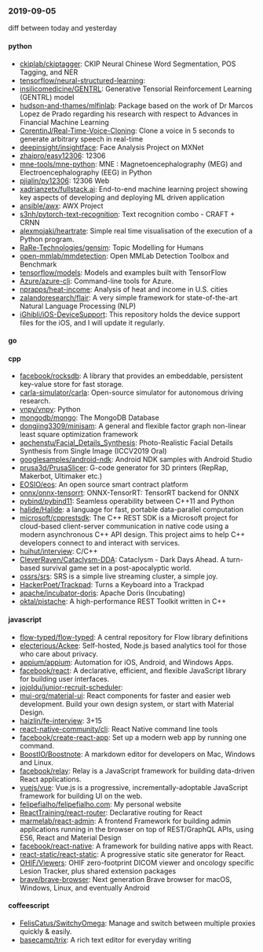 ### 2019-09-05
diff between today and yesterday

#### python
* [ckiplab/ckiptagger](https://github.com/ckiplab/ckiptagger): CKIP Neural Chinese Word Segmentation, POS Tagging, and NER
* [tensorflow/neural-structured-learning](https://github.com/tensorflow/neural-structured-learning): 
* [insilicomedicine/GENTRL](https://github.com/insilicomedicine/GENTRL): Generative Tensorial Reinforcement Learning (GENTRL) model
* [hudson-and-thames/mlfinlab](https://github.com/hudson-and-thames/mlfinlab): Package based on the work of Dr Marcos Lopez de Prado regarding his research with respect to Advances in Financial Machine Learning
* [CorentinJ/Real-Time-Voice-Cloning](https://github.com/CorentinJ/Real-Time-Voice-Cloning): Clone a voice in 5 seconds to generate arbitrary speech in real-time
* [deepinsight/insightface](https://github.com/deepinsight/insightface): Face Analysis Project on MXNet
* [zhaipro/easy12306](https://github.com/zhaipro/easy12306): 12306
* [mne-tools/mne-python](https://github.com/mne-tools/mne-python): MNE : Magnetoencephalography (MEG) and Electroencephalography (EEG) in Python
* [pjialin/py12306](https://github.com/pjialin/py12306):  12306  Web 
* [xadrianzetx/fullstack.ai](https://github.com/xadrianzetx/fullstack.ai): End-to-end machine learning project showing key aspects of developing and deploying ML driven application
* [ansible/awx](https://github.com/ansible/awx): AWX Project
* [s3nh/pytorch-text-recognition](https://github.com/s3nh/pytorch-text-recognition): Text recognition combo - CRAFT + CRNN
* [alexmojaki/heartrate](https://github.com/alexmojaki/heartrate): Simple real time visualisation of the execution of a Python program.
* [RaRe-Technologies/gensim](https://github.com/RaRe-Technologies/gensim): Topic Modelling for Humans
* [open-mmlab/mmdetection](https://github.com/open-mmlab/mmdetection): Open MMLab Detection Toolbox and Benchmark
* [tensorflow/models](https://github.com/tensorflow/models): Models and examples built with TensorFlow
* [Azure/azure-cli](https://github.com/Azure/azure-cli): Command-line tools for Azure.
* [nprapps/heat-income](https://github.com/nprapps/heat-income): Analysis of heat and income in U.S. cities
* [zalandoresearch/flair](https://github.com/zalandoresearch/flair): A very simple framework for state-of-the-art Natural Language Processing (NLP)
* [iGhibli/iOS-DeviceSupport](https://github.com/iGhibli/iOS-DeviceSupport): This repository holds the device support files for the iOS, and I will update it regularly.

#### go

#### cpp
* [facebook/rocksdb](https://github.com/facebook/rocksdb): A library that provides an embeddable, persistent key-value store for fast storage.
* [carla-simulator/carla](https://github.com/carla-simulator/carla): Open-source simulator for autonomous driving research.
* [vnpy/vnpy](https://github.com/vnpy/vnpy): Python
* [mongodb/mongo](https://github.com/mongodb/mongo): The MongoDB Database
* [dongjing3309/minisam](https://github.com/dongjing3309/minisam): A general and flexible factor graph non-linear least square optimization framework
* [apchenstu/Facial_Details_Synthesis](https://github.com/apchenstu/Facial_Details_Synthesis): Photo-Realistic Facial Details Synthesis from Single Image (ICCV2019 Oral)
* [googlesamples/android-ndk](https://github.com/googlesamples/android-ndk): Android NDK samples with Android Studio
* [prusa3d/PrusaSlicer](https://github.com/prusa3d/PrusaSlicer): G-code generator for 3D printers (RepRap, Makerbot, Ultimaker etc.)
* [EOSIO/eos](https://github.com/EOSIO/eos): An open source smart contract platform
* [onnx/onnx-tensorrt](https://github.com/onnx/onnx-tensorrt): ONNX-TensorRT: TensorRT backend for ONNX
* [pybind/pybind11](https://github.com/pybind/pybind11): Seamless operability between C++11 and Python
* [halide/Halide](https://github.com/halide/Halide): a language for fast, portable data-parallel computation
* [microsoft/cpprestsdk](https://github.com/microsoft/cpprestsdk): The C++ REST SDK is a Microsoft project for cloud-based client-server communication in native code using a modern asynchronous C++ API design. This project aims to help C++ developers connect to and interact with services.
* [huihut/interview](https://github.com/huihut/interview):  C/C++ 
* [CleverRaven/Cataclysm-DDA](https://github.com/CleverRaven/Cataclysm-DDA): Cataclysm - Dark Days Ahead. A turn-based survival game set in a post-apocalyptic world.
* [ossrs/srs](https://github.com/ossrs/srs): SRS is a simple live streaming cluster, a simple joy.
* [HackerPoet/Trackpad](https://github.com/HackerPoet/Trackpad): Turns a Keyboard into a Trackpad
* [apache/incubator-doris](https://github.com/apache/incubator-doris): Apache Doris (Incubating)
* [oktal/pistache](https://github.com/oktal/pistache): A high-performance REST Toolkit written in C++

#### javascript
* [flow-typed/flow-typed](https://github.com/flow-typed/flow-typed): A central repository for Flow library definitions
* [electerious/Ackee](https://github.com/electerious/Ackee): Self-hosted, Node.js based analytics tool for those who care about privacy.
* [appium/appium](https://github.com/appium/appium):  Automation for iOS, Android, and Windows Apps.
* [facebook/react](https://github.com/facebook/react): A declarative, efficient, and flexible JavaScript library for building user interfaces.
* [jojoldu/junior-recruit-scheduler](https://github.com/jojoldu/junior-recruit-scheduler):    
* [mui-org/material-ui](https://github.com/mui-org/material-ui): React components for faster and easier web development. Build your own design system, or start with Material Design.
* [haizlin/fe-interview](https://github.com/haizlin/fe-interview):  3+15
* [react-native-community/cli](https://github.com/react-native-community/cli): React Native command line tools
* [facebook/create-react-app](https://github.com/facebook/create-react-app): Set up a modern web app by running one command.
* [BoostIO/Boostnote](https://github.com/BoostIO/Boostnote): A markdown editor for developers on Mac, Windows and Linux.
* [facebook/relay](https://github.com/facebook/relay): Relay is a JavaScript framework for building data-driven React applications.
* [vuejs/vue](https://github.com/vuejs/vue):  Vue.js is a progressive, incrementally-adoptable JavaScript framework for building UI on the web.
* [felipefialho/felipefialho.com](https://github.com/felipefialho/felipefialho.com):  My personal website
* [ReactTraining/react-router](https://github.com/ReactTraining/react-router): Declarative routing for React
* [marmelab/react-admin](https://github.com/marmelab/react-admin): A frontend Framework for building admin applications running in the browser on top of REST/GraphQL APIs, using ES6, React and Material Design
* [facebook/react-native](https://github.com/facebook/react-native): A framework for building native apps with React.
* [react-static/react-static](https://github.com/react-static/react-static):   A progressive static site generator for React.
* [OHIF/Viewers](https://github.com/OHIF/Viewers): OHIF zero-footprint DICOM viewer and oncology specific Lesion Tracker, plus shared extension packages
* [brave/brave-browser](https://github.com/brave/brave-browser): Next generation Brave browser for macOS, Windows, Linux, and eventually Android

#### coffeescript
* [FelisCatus/SwitchyOmega](https://github.com/FelisCatus/SwitchyOmega): Manage and switch between multiple proxies quickly & easily.
* [basecamp/trix](https://github.com/basecamp/trix): A rich text editor for everyday writing
